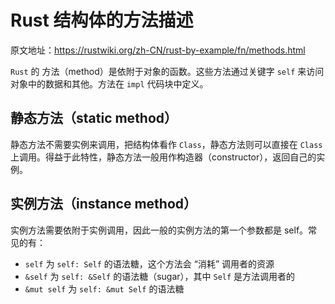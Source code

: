 # Rust 结构体的方法描述

原文地址：<https://rustwiki.org/zh-CN/rust-by-example/fn/methods.html>

`Rust` 的 方法（method）是依附于对象的函数。这些方法通过关键字 `self` 来访问对象中的数据和其他。方法在 `impl` 代码块中定义。

## 静态方法（static method）

静态方法不需要实例来调用，把结构体看作 `Class`，静态方法则可以直接在 `Class` 上调用。得益于此特性，静态方法一般用作构造器（constructor），返回自己的实例。

## 实例方法（instance method）

实例方法需要依附于实例调用，因此一般的实例方法的第一个参数都是 self。常见的有：

- `self` 为 `self: Self` 的语法糖，这个方法会 “消耗” 调用者的资源
- `&self` 为 `self: &Self` 的语法糖（sugar），其中 `Self` 是方法调用者的
- `&mut self` 为 `self: &mut Self` 的语法糖
